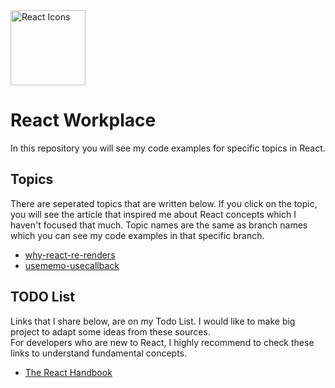 <img src="https://rawgit.com/gorangajic/react-icons/master/react-icons.svg" width="120" alt="React Icons">

# React Workplace 


In this repository you will see my code examples for specific topics in React.    



## Topics
There are seperated topics that are written below. If you click on the topic, you will see the article that inspired me about React concepts which I haven't focused that much. Topic names are the same as branch names which you can see my code examples in that specific branch.

 - [why-react-re-renders](https://www.joshwcomeau.com/react/why-react-re-renders)
 - [usememo-usecallback](https://www.joshwcomeau.com/react/usememo-and-usecallback)

## TODO List
Links that I share below, are on my Todo List. I would like to make big project to adapt some ideas from these sources.   
For developers who are new to React, I highly recommend to check these links to understand fundamental concepts. 

 - [The React Handbook](https://thevalleyofcode.com/react/)